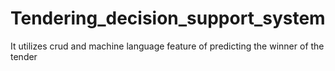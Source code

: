 # Tendering_decision_support_system
It utilizes crud and machine language feature of predicting the winner of the tender
